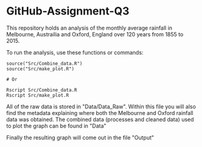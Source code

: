 # GitHub-Assignment-Q3
This repository holds an analysis of the monthly average rainfall in Melbourne, Austrailia and Oxford, England over 120 years from 1855 to 2015. 

To run the analysis, use these functions or commands:

```
source("Src/Combine_data.R")
source("Src/make_plot.R")

# Or

Rscript Src/Combine_data.R
Rscript Src/make_plot.R 
```

All of the raw data is stored in "Data/Data_Raw". Within this file you will also find the metadata explaining where both the Melbourne and Oxford rainfall data was obtained. The combined data (processes and cleaned data) used to plot the graph can be found in "Data"

Finally the resulting graph will come out in the file "Output" 

